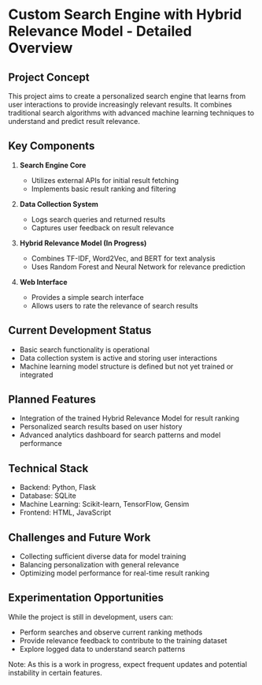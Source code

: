 # Custom Search Engine with Hybrid Relevance Model - Detailed Overview

## Project Concept

This project aims to create a personalized search engine that learns from user interactions to provide increasingly relevant results. It combines traditional search algorithms with advanced machine learning techniques to understand and predict result relevance.

## Key Components

1. **Search Engine Core**
   - Utilizes external APIs for initial result fetching
   - Implements basic result ranking and filtering

2. **Data Collection System**
   - Logs search queries and returned results
   - Captures user feedback on result relevance

3. **Hybrid Relevance Model (In Progress)**
   - Combines TF-IDF, Word2Vec, and BERT for text analysis
   - Uses Random Forest and Neural Network for relevance prediction

4. **Web Interface**
   - Provides a simple search interface
   - Allows users to rate the relevance of search results

## Current Development Status

- Basic search functionality is operational
- Data collection system is active and storing user interactions
- Machine learning model structure is defined but not yet trained or integrated

## Planned Features

- Integration of the trained Hybrid Relevance Model for result ranking
- Personalized search results based on user history
- Advanced analytics dashboard for search patterns and model performance

## Technical Stack

- Backend: Python, Flask
- Database: SQLite
- Machine Learning: Scikit-learn, TensorFlow, Gensim
- Frontend: HTML, JavaScript

## Challenges and Future Work

- Collecting sufficient diverse data for model training
- Balancing personalization with general relevance
- Optimizing model performance for real-time result ranking

## Experimentation Opportunities

While the project is still in development, users can:
- Perform searches and observe current ranking methods
- Provide relevance feedback to contribute to the training dataset
- Explore logged data to understand search patterns

Note: As this is a work in progress, expect frequent updates and potential instability in certain features.
